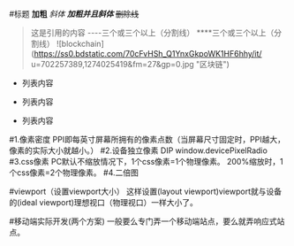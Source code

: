 #标题
**加粗**
*斜体*
***加粗并且斜体***
~~删除线~~
>这是引用的内容
----三个或三个以上（分割线）
****三个或三个以上（分割线）
![blockchain](https://ss0.bdstatic.com/70cFvHSh_Q1YnxGkpoWK1HF6hhy/it/
u=702257389,1274025419&fm=27&gp=0.jpg "区块链")
- 列表内容
* 列表内容
+ 列表内容


#1.像素密度
PPI即每英寸屏幕所拥有的像素点数（当屏幕尺寸固定时，PPI越大，像素的实际大小就越小。）
#2.设备独立像素
DIP       window.devicePixelRadio   
#3.css像素
PC默认不缩放情况下，1个css像素=1个物理像素。
200%缩放时，1个css像素=2个物理像素。
#4.二倍图

#viewport（设置viewport大小）
<meta name="viewport" content="width=device-width,initial-scale=1.0">
这样设置(layout viewport)viewport就与设备的(ideal viewport)理想视口（物理视口）一样大小了。

#移动端实际开发(两个方案)
一般要么专门弄一个移动端站点，要么就弄响应式站点。
